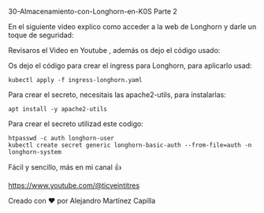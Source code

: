 30-Almacenamiento-con-Longhorn-en-K0S Parte 2

En el siguiente video explico como acceder a la web de Longhorn y darle un toque de seguridad:

Revisaros el Video en Youtube , además os dejo el código usado:

Os dejo el código para crear el ingress para Longhorn, para aplicarlo usad: 

```
kubectl apply -f ingress-longhorn.yaml
```

Para crear el secreto, necesitais las apache2-utils, para instalarlas:

```
apt install -y apache2-utils
```

Para crear el secreto utilizad este codigo:

```
htpasswd -c auth longhorn-user
kubectl create secret generic longhorn-basic-auth --from-file=auth -n longhorn-system
```

Fácil y sencillo, más en mi canal 👍

https://www.youtube.com/@ticveintitres

Creado con ❤️ por Alejandro Martínez Capilla
